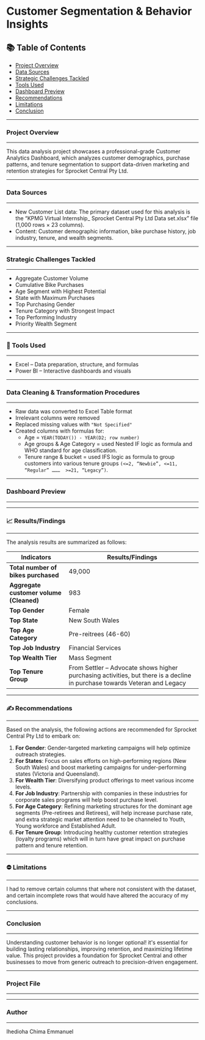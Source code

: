 # Customer Segmentation & Behavior Insights

## 📚 Table of Contents

- [Project Overview](#project-overview)
- [Data Sources](#data-sources)
- [Strategic Challenges Tackled](#strategic-challenges-tackled)
- [Tools Used](#tools-used)
- [Dashboard Preview](#dashboard-preview)
- [Recommendations](#recommendations)
- [Limitations](#limitations)
- [Conclusion](#conclusion)

---
### Project Overview
---

This data analysis project showcases a professional-grade Customer Analytics Dashboard, which analyzes customer demographics, purchase patterns, and tenure segmentation to support data-driven marketing and retention strategies for Sprocket Central Pty Ltd.

---
### Data Sources
---

- New Customer List data: The primary dataset used for this analysis is the “KPMG Virtual Internship_ Sprocket Central Pty Ltd Data set.xlsx” file (1,000 rows × 23 columns).
- Content: Customer demographic information, bike purchase history, job industry, tenure, and wealth segments.

---
### Strategic Challenges Tackled
---

- Aggregate Customer Volume
- Cumulative Bike Purchases
- Age Segment with Highest Potential
- State with Maximum Purchases
- Top Purchasing Gender
- Tenure Category with Strongest Impact
- Top Performing Industry
- Priority Wealth Segment

---
### 🧰 Tools Used
---

- Excel – Data preparation, structure, and formulas 
- Power BI – Interactive dashboards and visuals

---
### Data Cleaning & Transformation Procedures
---

- Raw data was converted to Excel Table format
- Irrelevant columns were removed
- Replaced missing values with `"Not Specified"`
- Created columns with formulas for:
  - Age = `YEAR(TODAY()) - YEAR(D2; row number)`
  - Age groups & Age Category = used Nested IF logic as formula and WHO standard for age classification.
  - Tenure range & bucket = used IFS logic as formula to group customers into various tenure groups `(<=2, “Newbie”, <=11, “Regular” ………  >=21, “Legacy”)`. 



---
### Dashboard Preview
---

---
### 📈 Results/Findings
---

The analysis results are summarized as follows:

| Indicators | Results/Findings |
|------------|------------------|
| **Total number of bikes purchased** | 49,000 |
| **Aggregate customer volume (Cleaned)** | 983 |
| **Top Gender** | Female |
| **Top State** | New South Wales |
| **Top Age Category** | Pre-reitrees (46-60) |
| **Top Job Industry** | Financial Services |
| **Top Wealth Tier** | Mass Segment |
| **Top Tenure Group** | From Settler – Advocate shows higher purchasing activities, but there is a decline in purchase towards Veteran and Legacy |

---
### ✍️ Recommendations
---

Based on the analysis, the following actions are recommended for Sprocket Central Pty Ltd to embark on:
1. **For Gender**: Gender-targeted marketing campaigns will help optimize outreach strategies.
2. **For States**: Focus on sales efforts on high-performing regions (New South Wales) and boost marketing campaigns for under-performing states (Victoria and Queensland).
3. **For Wealth Tier**: Diversifying product offerings to meet various income levels.
4. **For Job Industry**: Partnership with companies in these industries for corporate sales programs will help boost purchase level.
5. **For Age Category**: Refining marketing structures for the dominant age segments (Pre-retirees and Retirees), will help increase purchase rate, and extra strategic market attention need to be channeled to Youth, Young workforce and Established Adult.
6. **For Tenure Group**: Introducing healthy customer retention strategies (loyalty programs) which will in turn have great impact on purchase pattern and tenure retention. 

---
### ⛔ Limitations
---

I had to remove certain columns that where not consistent with the dataset, and certain incomplete rows that would have altered the accuracy of my conclusions. 

---
### Conclusion
---

Understanding customer behavior is no longer optional! it's essential for building lasting relationships, improving retention, and maximizing lifetime value. This project provides a foundation for Sprocket Central and other businesses to move from generic outreach to precision-driven engagement.

---
### Project File
---

---
### Author
---

Ihedioha Chima Emmanuel
